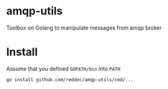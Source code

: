 # amqp-utils
Toolbox on Golang to manipulate messages from amqp broker

# Install 

Assume that you defined `GOPATH/bin` into `PATH`

    go install github.com/reddec/amqp-utils/cmd/...
